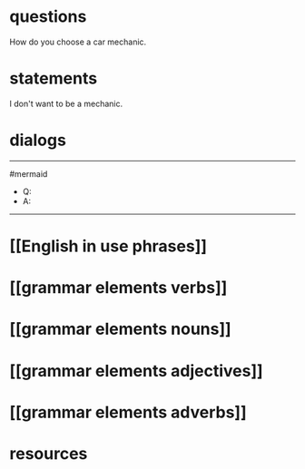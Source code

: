 # questions
How do you choose a car mechanic.

# statements
I don't want to be a mechanic.


# dialogs
---
#mermaid 

- Q: 
- A: 

---

# [[English in use phrases]]

# [[grammar elements verbs]]

# [[grammar elements nouns]]

# [[grammar elements adjectives]]

# [[grammar elements adverbs]]

# resources
